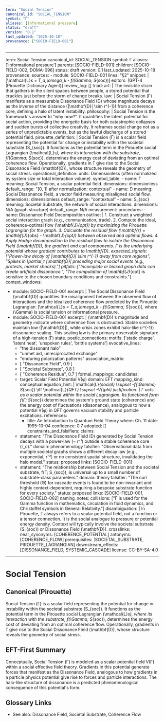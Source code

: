 ```yaml
---
term: "Social Tension"
canonical_id: "SOCIAL_TENSION"
symbol: "Γ"
aliases: [informational pressure]
status: "draft"
version: "0.1"
last_updated: "2025-10-18"
provenance: ["SOCIO-FIELD-001"]
---
```


---
term: Social Tension
canonical_id: SOCIAL_TENSION
symbol: Γ
aliases: ['informational pressure']
parents: [SOCIO-FIELD-001]
children: [SOCIO-FIELD-002, DOMA-096]
status: draft
version: 0.1
last_updated: 2025-10-18
provenance:
  sources:
    - module: SOCIO-FIELD-001
      lines: "§2"
      snippet: |
        [\mathcal{L}*s = T_a,\omega_k - f(\Gamma; S*{soc})]
  editors: [GPT-4 (Pirouette Dictionary Agent)]
  review_log: []
triad:
  art: |
    The invisible strain that gathers in the silent spaces between people, a stored potential that crackles just before the storm of change breaks.
  law: |
    Social Tension (Γ) manifests as a measurable Dissonance Field (D) whose magnitude decays as the inverse of the distance (|\mathbf{D}| \sim r^{-1}) from a coherence core, defining a halo of latent instability.
  philosophy: |
    Social Tension is the framework's answer to "why now?". It quantifies the latent potential for social action, providing the energetic basis for both catastrophic collapses and sudden bursts of collective creativity. It reframes social change not as a series of unpredictable events, but as the lawful discharge of a stored potential field.
pirouette_definition: |
  Social Tension (Γ) is a scalar field representing the potential for change or instability within the societal substrate (S_{soc}). It functions as the potential term in the Pirouette social Lagrangian (\mathcal{L}_s), where its interaction with the substrate, f(\Gamma; S_{soc}), determines the energy cost of deviating from an optimal coherence flow. Operationally, gradients in Γ give rise to the Social Dissonance Field (\mathbf{D}), whose structure reveals the geometry of social stress.
operational_definition:
  units: Dimensionless (often normalized by system size or total interaction volume).
  symbol_table:
    - name: Γ
      meaning: Social Tension, a scalar potential field.
      dimensions: dimensionless
      default_range: "[0, 1] after normalization; contextual"
    - name: D
      meaning: Social Dissonance Field, a vector field measuring misaligned social flow.
      dimensions: dimensionless
      default_range: "contextual"
    - name: S_{soc}
      meaning: Societal Substrate, the network of social interactions.
      dimensions: N/A (graph structure)
      default_range: N/A
  measurement:
    procedures:
      - name: Dissonance Field Decomposition
        outline: |
          1. Construct a weighted social interaction graph (e.g., communication, trade).
          2. Compute the ideal, coherence-optimal flow (\mathbf{J}_{opt}) by maximizing the Pirouette Lagrangian for the graph.
          3. Calculate the residual flow (\mathbf{r} = \mathbf{J}_{obs} - \mathbf{J}_{opt}) between observed and optimal flows.
          4. Apply Hodge decomposition to the residual flow to isolate the Dissonance Field (\mathbf{D}), the gradient and curl components. Γ is the underlying potential whose gradient contributes to \mathbf{D}.
        expected_signals: ["Power-law decay of |\mathbf{D}| \sim r^{-1} away from core regions", "Spikes in \partial_t |\mathbf{D}| preceding major social events (e.g., protests, market shocks)."]
        pitfalls: ["Incomplete or biased graph data can create artificial dissonance.", "The computation of \mathbf{J}_{opt} is sensitive to the chosen boundary conditions and constraints."]
context_windows:
  - module: SOCIO-FIELD-001
    excerpt: |
      The Social Dissonance Field (\mathbf{D}) quantifies the misalignment between the observed flow of interactions and the idealized coherence flow predicted by the Pirouette Lagrangian: [\mathcal{L}*s = T_a,\omega_k - f(\Gamma; S*{soc})], where (\Gamma) is social tension or informational pressure.
  - module: SOCIO-FIELD-001
    excerpt: |
      (\mathbf{D})'s magnitude and geometry indicate where coherence flow is obstructed. Stable societies maintain low (|\mathbf{D}|), while crisis zones exhibit halo-like (r^{-1}) dissonance scaling. This scaling law is the primary observable signature of a high-tension (Γ) state.
poetic_connections:
  motifs: ['static charge', 'latent heat', 'unspoken rules', 'brittle systems']
  evocative_lines:
    - "the dissonant halo"
    - "unmet aid, unreciprocated exchange"
    - "enduring polarization patterns"
  association_matrix:
    - [ "Dissonance Field", 0.9 ]
    - [ "Societal Substrate", 0.8 ]
    - [ "Coherence Residue", 0.7 ]
formal_mappings:
  candidates:
    - target: Scalar Field Potential V(φ)
      domain: EFT
      mapping_kind: conceptual
      equation_hint: |
        \mathcal{L}_{social} \supset -f(\Gamma; S_{soc}) \iff \mathcal{L}_{QFT} \supset -V(\phi)
      justification: |
        Γ acts as a scalar potential within the social Lagrangian. Its functional form f(Γ; S_{soc}) determines the system's ground state (coherence) and the energy cost of fluctuations (dissonance), analogous to how a potential V(φ) in QFT governs vacuum stability and particle excitations.
      references:
        - title: An Introduction to Quantum Field Theory
          where: Ch. 11
          date: 1995-10-04
      confidence: 0.7
  adopted: []
constraints_and_falsifiers:
  claims:
    - statement: "The Dissonance Field (D) generated by Social Tension decays with a power-law (~ r⁻¹) outside a stable coherence core (r_c)."
      domain: phenomenology
      falsifier: "Observational data from multiple societal graphs shows a different decay law (e.g., exponential, r⁻²) or no consistent spatial structure, invalidating the halo model."
      status: proposed
      links: [SOCIO-FIELD-001]
    - statement: "The relationship between Social Tension and the societal substrate, f(Γ; S_{soc}), is universal up to a small number of substrate-class parameters."
      domain: theory
      falsifier: "The curl threshold (Θ) for cascade events is found to be non-invariant and highly context-dependent, requiring a bespoke substrate function for every society."
      status: proposed
      links: [SOCIO-FIELD-001, SOCIO-FIELD-002]
naming_notes:
  collisions: ["Γ is used for the Gamma function in mathematics, circulation in fluid dynamics, and Christoffel symbols in General Relativity."]
  disambiguation: |
    In Pirouette, Γ always refers to a scalar potential field, not a function or a tensor connection. It is the social analogue to pressure or potential energy density. Context will typically involve the societal substrate (S_{soc}) or Dissonance Field (\mathbf{D}).
crosslinks:
  near_synonyms: [COHERENCE_POTENTIAL]
  antonyms: [COHERENCE_FLOW]
  prerequisites: [SOCIETAL_SUBSTRATE, PIROUETTE_LAGRANGIAN]
  downstream_effects: [DISSONANCE_FIELD, SYSTEMIC_CASCADE]
license: CC-BY-SA-4.0
---

# Social Tension

## Canonical (Pirouette)
Social Tension (Γ) is a scalar field representing the potential for change or instability within the societal substrate (S_{soc}). It functions as the potential term in the Pirouette social Lagrangian (\mathcal{L}_s), where its interaction with the substrate, f(\Gamma; S_{soc}), determines the energy cost of deviating from an optimal coherence flow. Operationally, gradients in Γ give rise to the Social Dissonance Field (\mathbf{D}), whose structure reveals the geometry of social stress.

## EFT-First Summary
Conceptually, Social Tension (Γ) is modeled as a scalar potential field V(Γ) within a social effective field theory. Gradients in this potential generate forces that manifest as the Dissonance Field, analogous to how gradients in a particle physics potential give rise to forces and particle interactions. The halo-like structure of dissonance is a predicted phenomenological consequence of this potential's form.

## Glossary Links
- See also: Dissonance Field, Societal Substrate, Coherence Flow